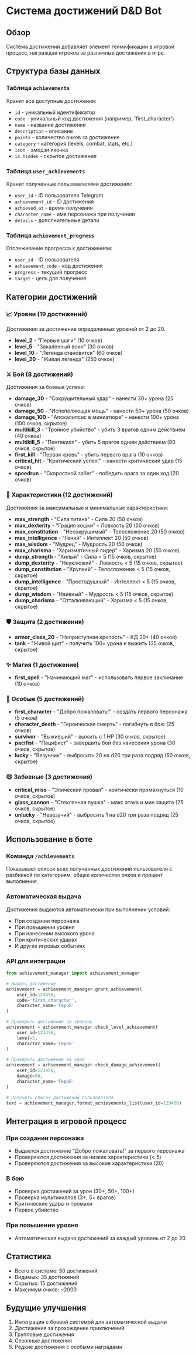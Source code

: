 # Система достижений D&D Bot

## Обзор
Система достижений добавляет элемент геймификации в игровой процесс, награждая игроков за различные достижения в игре.

## Структура базы данных

### Таблица `achievements`
Хранит все доступные достижения:
- `id` - уникальный идентификатор
- `code` - уникальный код достижения (например, 'first_character')
- `name` - название достижения
- `description` - описание
- `points` - количество очков за достижение
- `category` - категория (levels, combat, stats, etc.)
- `icon` - эмодзи иконка
- `is_hidden` - скрытое достижение

### Таблица `user_achievements`
Хранит полученные пользователями достижения:
- `user_id` - ID пользователя Telegram
- `achievement_id` - ID достижения
- `achieved_at` - время получения
- `character_name` - имя персонажа при получении
- `details` - дополнительные детали

### Таблица `achievement_progress`
Отслеживание прогресса к достижениям:
- `user_id` - ID пользователя
- `achievement_code` - код достижения
- `progress` - текущий прогресс
- `target` - цель для получения

## Категории достижений

### 📈 Уровни (19 достижений)
Достижения за достижение определенных уровней от 2 до 20.
- **level_2** - "Первые шаги" (10 очков)
- **level_5** - "Закаленный воин" (30 очков)
- **level_10** - "Легенда становится" (60 очков)
- **level_20** - "Живая легенда" (250 очков)

### ⚔️ Бой (8 достижений)
Достижения за боевые успехи:
- **damage_30** - "Сокрушительный удар" - нанести 30+ урона (25 очков)
- **damage_50** - "Испепеляющая мощь" - нанести 50+ урона (50 очков)
- **damage_100** - "Апокалипсис в миниатюре" - нанести 100+ урона (100 очков, скрытое)
- **multikill_3** - "Тройное убийство" - убить 3 врагов одним действием (40 очков)
- **multikill_5** - "Пентакилл" - убить 5 врагов одним действием (80 очков, скрытое)
- **first_kill** - "Первая кровь" - убить первого врага (10 очков)
- **critical_hit** - "Критический успех!" - нанести критический удар (15 очков)
- **speedrun** - "Скоростной забег" - победить врага за один ход (20 очков)

### 💪 Характеристики (12 достижений)
Достижения за максимальные и минимальные характеристики:
- **max_strength** - "Сила титана" - Сила 20 (50 очков)
- **max_dexterity** - "Грация кошки" - Ловкость 20 (50 очков)
- **max_constitution** - "Несокрушимый" - Телосложение 20 (50 очков)
- **max_intelligence** - "Гений" - Интеллект 20 (50 очков)
- **max_wisdom** - "Мудрец" - Мудрость 20 (50 очков)
- **max_charisma** - "Харизматичный лидер" - Харизма 20 (50 очков)
- **dump_strength** - "Хилый" - Сила < 5 (15 очков, скрытое)
- **dump_dexterity** - "Неуклюжий" - Ловкость < 5 (15 очков, скрытое)
- **dump_constitution** - "Хрупкий" - Телосложение < 5 (15 очков, скрытое)
- **dump_intelligence** - "Простодушный" - Интеллект < 5 (15 очков, скрытое)
- **dump_wisdom** - "Наивный" - Мудрость < 5 (15 очков, скрытое)
- **dump_charisma** - "Отталкивающий" - Харизма < 5 (15 очков, скрытое)

### 🛡️ Защита (2 достижения)
- **armor_class_20** - "Неприступная крепость" - КД 20+ (40 очков)
- **tank** - "Живой щит" - получить 100+ урона и выжить (35 очков, скрытое)

### ✨ Магия (1 достижение)
- **first_spell** - "Начинающий маг" - использовать первое заклинание (10 очков)

### 🌟 Особые (5 достижений)
- **first_character** - "Добро пожаловать!" - создать первого персонажа (5 очков)
- **character_death** - "Героическая смерть" - погибнуть в бою (25 очков)
- **survivor** - "Выживший" - выжить с 1 HP (30 очков, скрытое)
- **pacifist** - "Пацифист" - завершить бой без нанесения урона (30 очков, скрытое)
- **lucky** - "Везунчик" - выбросить 20 на d20 три раза подряд (50 очков, скрытое)

### 😄 Забавные (3 достижения)
- **critical_miss** - "Эпический провал" - критически промахнуться (10 очков, скрытое)
- **glass_cannon** - "Стеклянная пушка" - макс атака и мин защита (25 очков, скрытое)
- **unlucky** - "Невезучий" - выбросить 1 на d20 три раза подряд (25 очков, скрытое)

## Использование в боте

### Команда `/achievements`
Показывает список всех полученных достижений пользователя с разбивкой по категориям, общее количество очков и процент выполнения.

### Автоматическая выдача
Достижения выдаются автоматически при выполнении условий:
- При создании персонажа
- При повышении уровня
- При нанесении высокого урона
- При критических ударах
- И других игровых событиях

### API для интеграции

```python
from achievement_manager import achievement_manager

# Выдать достижение
achievement = achievement_manager.grant_achievement(
    user_id=123456,
    code='first_character',
    character_name='Герой'
)

# Проверить достижение за уровень
achievement = achievement_manager.check_level_achievement(
    user_id=123456,
    level=5,
    character_name='Герой'
)

# Проверить достижение за урон
achievement = achievement_manager.check_damage_achievement(
    user_id=123456,
    damage=50,
    character_name='Герой'
)

# Получить список достижений пользователя
text = achievement_manager.format_achievements_list(user_id=123456)
```

## Интеграция в игровой процесс

### При создании персонажа
- Выдается достижение "Добро пожаловать!" за первого персонажа
- Проверяются достижения за низкие характеристики (< 5)
- Проверяются достижения за высокие характеристики (20)

### В бою
- Проверка достижений за урон (30+, 50+, 100+)
- Проверка мультикиллов (3+, 5+ врагов)
- Критические удары и промахи
- Первое убийство

### При повышении уровня
- Автоматическая выдача достижений за каждый уровень от 2 до 20

## Статистика
- Всего в системе: 50 достижений
- Видимых: 35 достижений
- Скрытых: 15 достижений
- Максимум очков: ~2000

## Будущие улучшения
1. Интеграция с боевой системой для автоматической выдачи
2. Достижения за прохождение приключений
3. Групповые достижения
4. Сезонные достижения
5. Редкие достижения с особыми наградами
